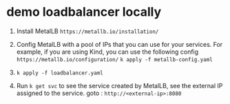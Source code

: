 # demo loadbalancer locally

1. Install MetalLB `https://metallb.io/installation/`

1. Config MetalLB with a pool of IPs that you can use for your services. For example, if you are using Kind, you can use the following config `https://metallb.io/configuration/`
`k apply -f metallb-config.yaml`

1. `k apply -f loadbalancer.yaml`

1. Run `k get svc` to see the service created by MetalLB, see the external IP assigned to the service.
goto : `http://<external-ip>:8080`
